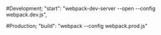 #Development;
"start": "webpack-dev-server --open --config webpack.dev.js",

#Production;
"build": "webpack --config webpack.prod.js"
